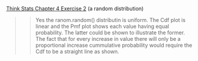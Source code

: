 [Think Stats Chapter 4 Exercise 2](http://greenteapress.com/thinkstats2/html/thinkstats2005.html#toc41) (a random distribution)

>> Yes the ranom.random() distributin is uniform. The Cdf plot is linear and the Pmf plot shows each value having equal probability. The latter could be shown to illustrate the former. The fact that for every increase in value there will only be a proportional increase cummulative probability would require the Cdf to be a straight line as shown. 
